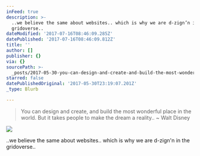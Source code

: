 ```yaml
---
inFeed: true
description: >-
  ..we believe the same about websites.. which is why we are d-zign’n in the
  gridoverse..
dateModified: '2017-07-16T08:46:09.285Z'
datePublished: '2017-07-16T08:46:09.812Z'
title: ''
author: []
publisher: {}
via: {}
sourcePath: >-
  _posts/2017-05-30-you-can-design-and-create-and-build-the-most-wonderful-plac.md
starred: false
datePublishedOriginal: '2017-05-30T23:19:07.201Z'
_type: Blurb

---
```

> You can design and create, and build the most wonderful place in the world. But it takes people to make the dream a reality.. ~ Walt Disney

![](https://the-grid-user-content.s3-us-west-2.amazonaws.com/0fe5ce8b-8280-46aa-859a-037b8b77f9c0.jpg)

..we believe the same about websites.. which is why we are d-zign'n in the gridoverse..